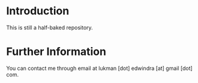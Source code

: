 # Introduction

This is still a half-baked repository.

# Further Information

You can contact me through email at lukman [dot] edwindra [at] gmail [dot] com.
